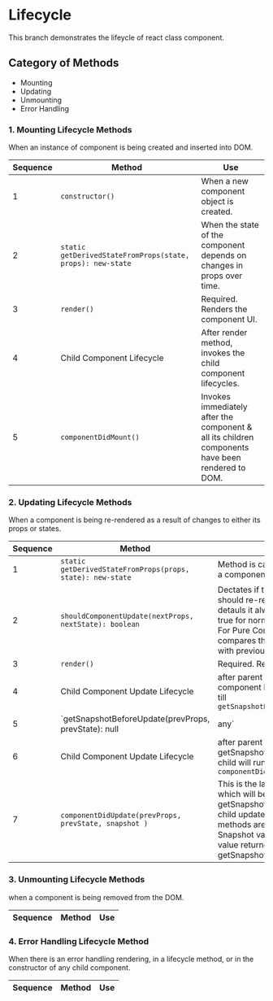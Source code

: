 # Lifecycle

This branch demonstrates the lifeycle of react class component.

## Category of Methods
- Mounting
- Updating
- Unmounting
- Error Handling

### 1. Mounting Lifecycle Methods
When an instance of component is being created and inserted into DOM.

Sequence | Method | Use
--- | --- | --- |
1 | `constructor()` | When a new component object is created.
2 | `static getDerivedStateFromProps(state, props): new-state` | When the state of the component depends on changes in props over time.
3 | `render()` | Required. Renders the component UI.
4 | Child Component Lifecycle | After render method, invokes the child component lifecycles.
5 | `componentDidMount()` | Invokes immediately after the component & all its children components have been rendered to DOM.

### 2. Updating Lifecycle Methods
When a component is being re-rendered as a result of changes to either its props or states.

Sequence | Method | Use
--- | --- | --- |
1 | `static getDerivedStateFromProps(props, state): new-state` | Method is called every time a component is re-renderd.
2 | `shouldComponentUpdate(nextProps, nextState): boolean` | Dectates if the component should re-render or not. By detauls it always returns true for normal component. For Pure Component, it compares the props & states with previous values.
3 | `render()` | Required. Returns the JSX.
4 | Child Component Update Lifecycle | after parent render child component Lifecycle will run till `getSnapshotBeforeUpdate()`
5 | `getSnapshotBeforeUpdate(prevProps, prevState): null | any` | Called just before the changes from the virtual DOM are to be reflected in the DOM. Used for capturing information from DOM.
6 | Child Component Update Lifecycle | after parent getSnapshotBeforeUpdate(), child will run `componentDidUpdate()`
7 | `componentDidUpdate(prevProps, prevState, snapshot )` | This is the last method which will be called after the getSnapshotBeforeUpdate & child update lifecycle methods are finished. Snapshot value will be the value returned from getSnapshotBeforeUpdate().

### 3. Unmounting Lifecycle Methods
when a component is being removed from the DOM.

Sequence | Method | Use
--- | --- | --- |

### 4. Error Handling Lifecycle Method
When there is an error handling rendering, in a lifecycle method, or in the constructor of any child component.

Sequence | Method | Use
--- | --- | --- |
